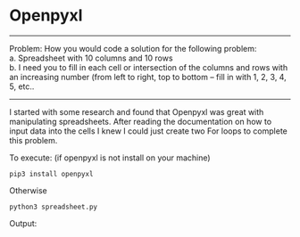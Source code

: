 # Openpyxl

***
Problem: How you would code a solution for the following problem: <br />
a.            Spreadsheet with 10 columns and 10 rows <br />
b.            I need you to fill in each cell or intersection of the columns and rows with an increasing number (from left to right, top to bottom – fill in with 1, 2, 3, 4, 5, etc..
***

I started with some research and found that Openpyxl was great with manipulating spreadsheets.
After reading the documentation on how to input data into the cells I knew I could just create two For loops to complete this problem. 

To execute: (if openpyxl is not install on your machine)
```
pip3 install openpyxl
```
Otherwise
```
python3 spreadsheet.py
```

Output:
